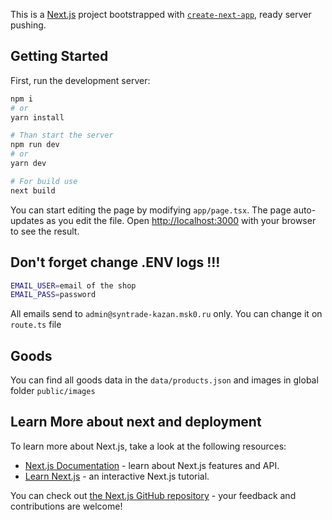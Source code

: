 This is a [Next.js](https://nextjs.org/) project bootstrapped with [`create-next-app`](https://github.com/vercel/next.js/tree/canary/packages/create-next-app), ready server pushing.

## Getting Started

First, run the development server:

```bash
npm i
# or
yarn install

# Than start the server
npm run dev
# or
yarn dev

# For build use 
next build
```

You can start editing the page by modifying `app/page.tsx`. The page auto-updates as you edit the file.
Open [http://localhost:3000](http://localhost:3000) with your browser to see the result.

## Don't forget change .ENV logs !!!

```bash
EMAIL_USER=email of the shop
EMAIL_PASS=password
```

All emails send to `admin@syntrade-kazan.msk0.ru` only. You can change it on `route.ts` file

## Goods

You can find all goods data in the `data/products.json` and images in global folder `public/images`

## Learn More about next and deployment

To learn more about Next.js, take a look at the following resources:

- [Next.js Documentation](https://nextjs.org/docs) - learn about Next.js features and API.
- [Learn Next.js](https://nextjs.org/learn) - an interactive Next.js tutorial.

You can check out [the Next.js GitHub repository](https://github.com/vercel/next.js/) - your feedback and contributions are welcome!
